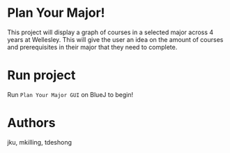 # Plan Your Major!

This project will display a graph of courses in a selected major across 4 years at Wellesley. This will give the user an idea on the amount of courses and prerequisites in their major that they need to complete. 

# Run project
Run <code>Plan Your Major GUI</code> on BlueJ to begin!

# Authors
jku, mkilling, tdeshong
